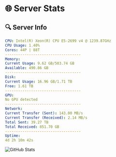 # 🌐 Server Stats
## 🔍 Server Info
```yaml
CPU: Intel(R) Xeon(R) CPU E5-2699 v4 @ 1239.87GHz
CPU Usage: 1.40%
Cores: 44P | 88T
-----------------------------------
Memory:
Current Usage: 9.62 GB/503.74 GB
Available: 490.86 GB
-----------------------------------
Disk:
Current Usage: 16.96 GB/1.71 TB
Free: 1.61 TB
-----------------------------------
GPU:
No GPU detected
-----------------------------------
Network:
Current Transfer (Sent): 143.00 MB/s
Current Transfer (Received): 2.14 MB/s
Total Sent: 39.27 TB
Total Received: 851.70 GB
-----------------------------------
Uptime:
4d 2h 10m 42s
```
![GitHub Stats](https://img.shields.io/badge/Updated-2025-02-12_00:54:00-blue)